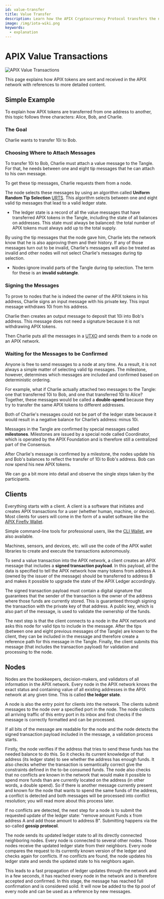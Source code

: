 ```yaml
---
id: value-transfer
title: Value Transfer
description: Learn how the APIX Cryptocurrency Protocol transfers the native APIX Tokens.
image: /img/iota-wiki.png
keywords:
  - explanation
---
```


# APIX Value Transactions

![APIX Value Transactions](/img/Banner/banner_value_transfer.svg)

This page explains how APIX tokens are sent and received in the APIX network with references to more detailed content.

## Simple Example

To explain how APIX tokens are transferred from one address to another, this topic follows three characters: Alice, Bob, and Charlie.

### The Goal

Charlie wants to transfer 10i to Bob.

### Choosing Where to Attach Messages

To transfer 10i to Bob, Charlie must attach a value message to the Tangle. For that, he needs between one and eight tip messages that he can attach to his own message.

To get these tip messages, Charlie requests them from a node.

The node selects these messages by using an algorithm called **Uniform Random Tip Selection** [URTS](/tips/tips/TIP-0003). This algorithm selects between one and eight valid tip messages that lead to a valid ledger state.

- The ledger state is a record of all the value messages that have transferred APIX tokens in the Tangle, including the state of all balances on addresses. This state must always be balanced: the total number of APIX tokens must always add up to the total supply.

By using the tip messages that the node gave him, Charlie lets the network know that he is also approving them and their history. If any of those messages turn out to be invalid, Charlie's messages will also be treated as invalid and other nodes will not select Charlie's messages during tip selection.

- Nodes ignore invalid parts of the Tangle during tip selection. The term for these is an **invalid subtangle**.

### Signing the Messages

To prove to nodes that he is indeed the owner of the APIX tokens in his address, Charlie signs an input message with his private key. This input message withdraws 10i from his address.

Charlie then creates an output message to deposit that 10i into Bob's address. This message does not need a signature because it is not withdrawing APIX tokens.

Then Charlie puts all the messages in a [UTXO](https://wiki.iota.org/APIX-2.0-Research-Specifications/5.1UTXO) and sends them to a node on an APIX network.

### Waiting for the Messages to be Confirmed

Anyone is free to send messages to a node at any time. As a result, it is not always a simple matter of selecting valid tip messages. The milestone, however, determines which messages are included and confirmed based on deterministic ordering.

For example, what if Charlie actually attached two messages to the Tangle: one that transferred 10i to Bob, and one that transferred 10i to Alice? Together, these messages would be called a **double-spend** because they try to transfer the same APIX tokens to different addresses.

Both of Charlie's messages could not be part of the ledger state because it would result in a negative balance for Charlie’s address: minus 10i.

Messages in the Tangle are confirmed by special messages called **milestones**. Milestones are issued by a special node called Coordinator, which is operated by the APIX Foundation and is therefore still a centralized part of the Consensus.

After Charlie's message is confirmed by a milestone, the nodes update his and Bob's balances to reflect the transfer of 10i to Bob's address. Bob can now spend his new APIX tokens.

We can go a bit more into detail and observe the single steps taken by the participants.

## Clients

Everything starts with a client. A client is a software that initiates and creates APIX transactions for a user (whether human, machine, or device). Most clients for users will come in the form of a wallet software like the [APIX Firefly Wallet](https://firefly.iota.org/).

Simple command-line tools for professional users, like the [CLI Wallet](https://github.com/iotaledger/cli-wallet/), are also available.

Machines, sensors, and devices, etc. will use the code of the APIX wallet libraries to create and execute the transactions autonomously.

To send a value transaction into the APIX network, a client creates an APIX message that includes a **signed transaction payload**. In this payload, all the data is specified to tell the APIX network how many tokens from address A (owned by the issuer of the message) should be transferred to address B and makes it possible to upgrade the state of the APIX Ledger accordingly.

The signed transaction payload must contain a digital signature that guarantees that the sender of the transaction is the owner of the address where those funds are currently stored. This is guaranteed through signing the transaction with the private key of that address. A public key, which is also part of the message, is used to validate the ownership of the funds.

The next step is that the client connects to a node in the APIX network and asks this node for valid tips to include in the message. After the tips (between one and eight previous messages of the Tangle) are known to the client, they can be included in the message and therefore create a reference path for this message in the Tangle. Finally, the client submits this message (that includes the transaction payload) for validation and processing to the node.

## Nodes

Nodes are the bookkeepers, decision-makers, and validators of all information in the APIX network. Every node in the APIX network knows the exact status and containing value of all existing addresses in the APIX network at any given time. This is called **the ledger state**.

A node is also the entry point for clients into the network. The clients submit messages to the node over a specified port in the node. The node collects all arriving traffic of this entry port in its inbox and first checks if the message is correctly formatted and can be processed.

If all bits of the message are readable for the node and the node detects the signed transaction payload included in the message, a validation process starts.

Firstly, the node verifies if the address that tries to send these funds has the needed balance to do this. So it checks its current knowledge of that address (its ledger state) to see whether the address has enough funds. It also checks whether the transaction is semantically correct give the constraints defined in the to-be consumed funds. The node also checks that no conflicts are known in the network that would make it possible to spend more funds than are currently located on the address (in other words, a double spend). So if there is another message currently present and known for the node that wants to spend the same funds of the address, a conflict is detected and both messages will be processed into conflict resolution; you will read more about this process later.

If no conflicts are detected, the next step for a node is to submit the requested update of the ledger state: "remove amount Funds x from address A and add those amount to address B". Submitting happens via the so-called **gossip protocol**.

The node sends its updated ledger state to all its directly connected neighboring nodes. Every node is connected to several other nodes. Those nodes receive the updated ledger state from their neighbors. Every node compares the request to its currently known version of the ledger and checks again for conflicts. If no conflicts are found, the node updates his ledger state and sends the updated state to his neighbors again.

This leads to a fast propagation of ledger updates through the network and in a few seconds, it has reached every node in the network and is therefore accepted and confirmed. In this stage, the message has reached full confirmation and is considered solid. It will now be added to the tip pool of every node and can be used as a reference by new messages.
